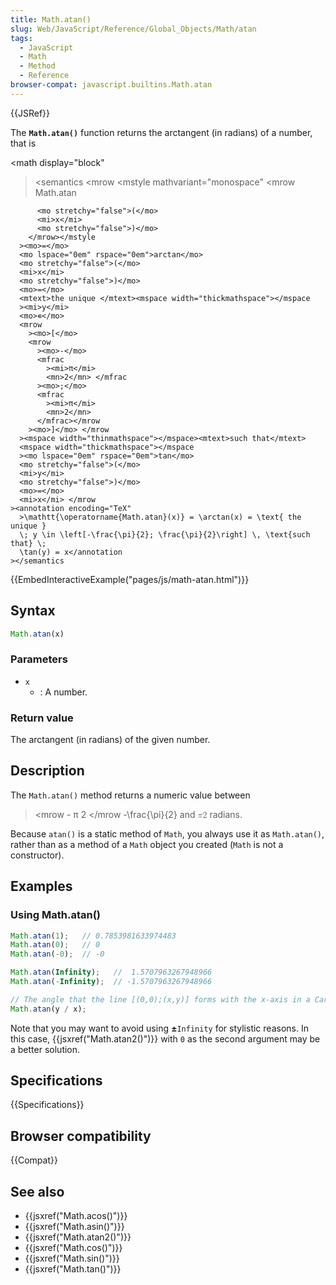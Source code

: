 ```yaml
---
title: Math.atan()
slug: Web/JavaScript/Reference/Global_Objects/Math/atan
tags:
  - JavaScript
  - Math
  - Method
  - Reference
browser-compat: javascript.builtins.Math.atan
---
```

{{JSRef}}

The **`Math.atan()`** function returns the arctangent (in radians) of a number,
that is

\<math display="block"

> \<semantics \<mrow \<mstyle mathvariant="monospace" \<mrow <mo lspace="0em" rspace="thinmathspace">Math.atan</mo>

          <mo stretchy="false">(</mo>
          <mi>x</mi>
          <mo stretchy="false">)</mo>
        </mrow></mstyle
      ><mo>=</mo>
      <mo lspace="0em" rspace="0em">arctan</mo>
      <mo stretchy="false">(</mo>
      <mi>x</mi>
      <mo stretchy="false">)</mo>
      <mo>=</mo>
      <mtext>the unique </mtext><mspace width="thickmathspace"></mspace
      ><mi>y</mi>
      <mo>∊</mo>
      <mrow
        ><mo>[</mo>
        <mrow
          ><mo>-</mo>
          <mfrac
            ><mi>π</mi>
            <mn>2</mn> </mfrac
          ><mo>;</mo>
          <mfrac
            ><mi>π</mi>
            <mn>2</mn>
          </mfrac></mrow
        ><mo>]</mo> </mrow
      ><mspace width="thinmathspace"></mspace><mtext>such that</mtext>
      <mspace width="thickmathspace"></mspace
      ><mo lspace="0em" rspace="0em">tan</mo>
      <mo stretchy="false">(</mo>
      <mi>y</mi>
      <mo stretchy="false">)</mo>
      <mo>=</mo>
      <mi>x</mi> </mrow
    ><annotation encoding="TeX"
      >\mathtt{\operatorname{Math.atan}(x)} = \arctan(x) = \text{ the unique }
      \; y \in \left[-\frac{\pi}{2}; \frac{\pi}{2}\right] \, \text{such that} \;
      \tan(y) = x</annotation
    ></semantics

> </math>

{{EmbedInteractiveExample("pages/js/math-atan.html")}}

## Syntax

```js
Math.atan(x)
```

### Parameters

*   `x`
    *   : A number.

### Return value

The arctangent (in radians) of the given number.

## Description

The `Math.atan()` method returns a numeric value between <math> <semantics
 ><mrow
   ><mo>-</mo> <mfrac
     ><mi>π</mi> <mn>2</mn> </mfrac></mrow
 ><annotation encoding="TeX">-\frac{\pi}{2}</annotation> </semantics></math>
and <math> <semantics
 ><mfrac
   ><mi>π</mi> <mn>2</mn> </mfrac
 ><annotation encoding="TeX">\frac{\pi}{2}</annotation> </semantics></math>
radians.

Because `atan()` is a static method of `Math`, you always use it as
`Math.atan()`, rather than as a method of a `Math` object you created (`Math` is
not a constructor).

## Examples

### Using Math.atan()

```js
Math.atan(1);   // 0.7853981633974483
Math.atan(0);   // 0
Math.atan(-0);  // -0

Math.atan(Infinity);   //  1.5707963267948966
Math.atan(-Infinity);  // -1.5707963267948966

// The angle that the line [(0,0);(x,y)] forms with the x-axis in a Cartesian coordinate system
Math.atan(y / x);
```

Note that you may want to avoid using **±**`Infinity` for stylistic reasons. In
this case, {{jsxref("Math.atan2()")}} with `0` as the second argument
may be a better solution.

## Specifications

{{Specifications}}

## Browser compatibility

{{Compat}}

## See also

*   {{jsxref("Math.acos()")}}
*   {{jsxref("Math.asin()")}}
*   {{jsxref("Math.atan2()")}}
*   {{jsxref("Math.cos()")}}
*   {{jsxref("Math.sin()")}}
*   {{jsxref("Math.tan()")}}
